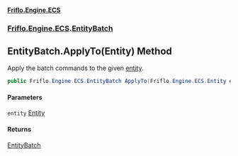 #### [Friflo.Engine.ECS](index.md 'index')
### [Friflo.Engine.ECS](Friflo.Engine.ECS.md 'Friflo.Engine.ECS').[EntityBatch](EntityBatch.md 'Friflo.Engine.ECS.EntityBatch')

## EntityBatch.ApplyTo(Entity) Method

Apply the batch commands to the given [entity](EntityBatch.ApplyTo(Entity).md#Friflo.Engine.ECS.EntityBatch.ApplyTo(Friflo.Engine.ECS.Entity).entity 'Friflo.Engine.ECS.EntityBatch.ApplyTo(Friflo.Engine.ECS.Entity).entity').

```csharp
public Friflo.Engine.ECS.EntityBatch ApplyTo(Friflo.Engine.ECS.Entity entity);
```
#### Parameters

<a name='Friflo.Engine.ECS.EntityBatch.ApplyTo(Friflo.Engine.ECS.Entity).entity'></a>

`entity` [Entity](Entity.md 'Friflo.Engine.ECS.Entity')

#### Returns
[EntityBatch](EntityBatch.md 'Friflo.Engine.ECS.EntityBatch')